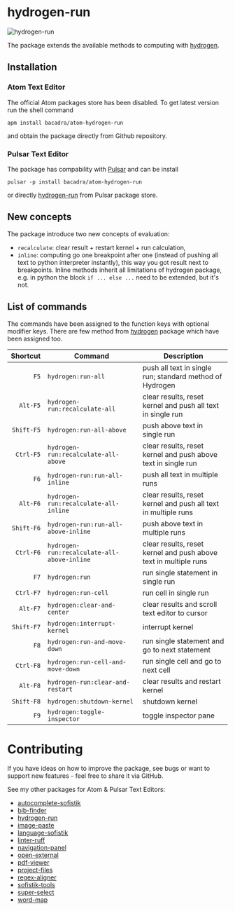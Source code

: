 # hydrogen-run

![hydrogen-run](https://github.com/bacadra/hydrogen-run/blob/master/assets/hydrogen-run.gif?raw=true)

The package extends the available methods to computing with [hydrogen](https://github.com/nteract/hydrogen).

## Installation

### Atom Text Editor

The official Atom packages store has been disabled. To get latest version run the shell command

    apm install bacadra/atom-hydrogen-run

and obtain the package directly from Github repository.

### Pulsar Text Editor

The package has compability with [Pulsar](https://pulsar-edit.dev/) and can be install

    pulsar -p install bacadra/atom-hydrogen-run

or directly [hydrogen-run](https://web.pulsar-edit.dev/packages/hydrogen-run) from Pulsar package store.

## New concepts

The package introduce two new concepts of evaluation:

* `recalculate`: clear result + restart kernel + run calculation,
* `inline`: computing go one breakpoint after one (instead of pushing all text to python interpreter instantly), this way you got result next to breakpoints. Inline methods inherit all limitations of hydrogen package, e.g. in python the block `if ... else ...` need to be extended, but it's not.

## List of commands

The commands have been assigned to the function keys with optional modifier keys. There are few method from [hydrogen](https://github.com/nteract/hydrogen) package which have been assigned too.

| Shortcut | Command | Description |
| -: | - | - |
| `F5` | `hydrogen:run-all` | push all text in single run; standard method of Hydrogen |
| `Alt-F5` | `hydrogen-run:recalculate-all` | clear results, reset kernel and push all text in single run |
| `Shift-F5` | `hydrogen:run-all-above` | push above text in single run |
| `Ctrl-F5` | `hydrogen-run:recalculate-all-above` | clear results, reset kernel and push above text in single run |
| `F6` | `hydrogen-run:run-all-inline` | push all text in multiple runs |
| `Alt-F6` | `hydrogen-run:recalculate-all-inline` | clear results, reset kernel and push all text in multiple runs |
| `Shift-F6` | `hydrogen-run:run-all-above-inline` | push above text in multiple runs |
| `Ctrl-F6` | `hydrogen-run:recalculate-all-above-inline` | clear results, reset kernel and push above text in multiple runs  |
| `F7` | `hydrogen:run` | run single statement in single run |
| `Ctrl-F7` | `hydrogen:run-cell` | run cell in single run |
| `Alt-F7` | `hydrogen:clear-and-center` | clear results and scroll text editor to cursor |
| `Shift-F7` | `hydrogen:interrupt-kernel` | interrupt kernel |
| `F8` | `hydrogen:run-and-move-down` | run single statement and go to next statement |
| `Ctrl-F8` | `hydrogen:run-cell-and-move-down` | run single cell and go to next cell |
| `Alt-F8` | `hydrogen-run:clear-and-restart` | clear results and restart kernel |
| `Shift-F8` | `hydrogen:shutdown-kernel` | shutdown kernel |
| `F9` | `hydrogen:toggle-inspector` | toggle inspector pane |

# Contributing

If you have ideas on how to improve the package, see bugs or want to support new features - feel free to share it via GitHub.

See my other packages for Atom & Pulsar Text Editors:

* [autocomplete-sofistik](https://github.com/bacadra/atom-autocomplete-sofistik)
* [bib-finder](https://github.com/bacadra/atom-bib-finder)
* [hydrogen-run](https://github.com/bacadra/atom-hydrogen-run)
* [image-paste](https://github.com/bacadra/atom-image-paste)
* [language-sofistik](https://github.com/bacadra/atom-language-sofistik)
* [linter-ruff](https://github.com/bacadra/atom-linter-ruff)
* [navigation-panel](https://github.com/bacadra/atom-navigation-panel)
* [open-external](https://github.com/bacadra/atom-open-external)
* [pdf-viewer](https://github.com/bacadra/atom-pdf-viewer)
* [project-files](https://github.com/bacadra/atom-project-files)
* [regex-aligner](https://github.com/bacadra/atom-regex-aligner)
* [sofistik-tools](https://github.com/bacadra/atom-sofistik-tools)
* [super-select](https://github.com/bacadra/atom-super-select)
* [word-map](https://github.com/bacadra/atom-word-map)

